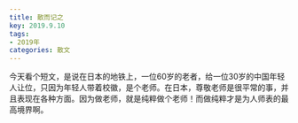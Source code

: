 ```yaml
---
title: 散而记之
key: 2019.9.10
tags: 
- 2019年 
categories: 散文
---
```


今天看个短文，是说在日本的地铁上，一位60岁的老者，给一位30岁的中国年轻人让位，只因为年轻人带着校徽，是个老师。在日本，尊敬老师是很平常的事，并且表现在各种方面。因为做老师，就是纯粹做个老师！而做纯粹才是为人师表的最高境界啊。

